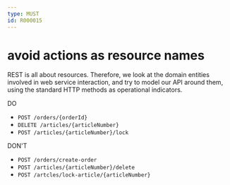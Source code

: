 ```yaml
---
type: MUST
id: R000015
---
```


# avoid actions as resource names

REST is all about resources.
Therefore, we look at the domain entities involved in web service interaction, and try to model our API around them, using the standard HTTP methods as operational indicators.

DO

- `POST /orders/{orderId}`
- `DELETE /articles/{articleNumber}`
- `POST /articles/{articleNumber}/lock`

DON'T

- `POST /orders/create-order`
- `POST /articles/{articleNumber}/delete`
- `POST /artcles/lock-article/{articleNumber}`

